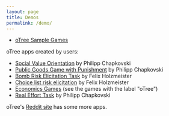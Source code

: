 ```yaml
---
layout: page
title: Demos
permalink: /demo/
---
```


-   [oTree Sample Games](http://otree-demo.herokuapp.com/demo/)

oTree apps created by users:

-   [Social Value Orientation](http://svomeasure.herokuapp.com/demo/) by Philipp Chapkovski
-   [Public Goods Game with Punishment](https://morning-woodland-64585.herokuapp.com/demo/) by Philipp Chapkovski
-   [Bomb Risk Elicitation Task](http://bret-demo.herokuapp.com/demo/) by Felix Holzmeister
-   [Choice list risk elicitation](http://cl-demo.herokuapp.com/demo/) by Felix Holzmeister
-   [Economics Games](https://economics-games.com/games) (see the games with the label "oTree")
-   [Real Effort Task](https://morning-citadel-36858.herokuapp.com/) by Philipp Chapkovski

oTree's [Reddit site](http://reddit.com/r/oTree) has some more apps.